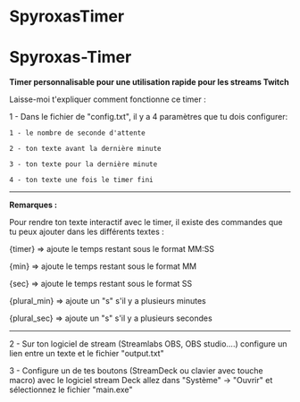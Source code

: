 # SpyroxasTimer

# Spyroxas-Timer

**Timer personnalisable pour une utilisation rapide pour les streams Twitch**

Laisse-moi t'expliquer comment fonctionne ce timer :

1 - Dans le fichier de "config.txt", il y a 4 paramètres que tu dois configurer:

	1 - le nombre de seconde d'attente
	
	2 - ton texte avant la dernière minute
	
	3 - ton texte pour la dernière minute
	
	4 - ton texte une fois le timer fini

*****************
**Remarques :**

Pour rendre ton texte interactif avec le timer, il existe des commandes que tu peux ajouter dans les différents textes :

{timer} => ajoute le temps restant sous le format MM:SS

{min} => ajoute le temps restant sous le format MM

{sec} => ajoute le temps restant sous le format SS

{plural_min} => ajoute un "s" s'il y a plusieurs minutes

{plural_sec} => ajoute un "s" s'il y a plusieurs secondes
*****************

2 - Sur ton logiciel de stream (Streamlabs OBS, OBS studio....) configure un lien entre un texte et le fichier "output.txt"

3 - Configure un de tes boutons (StreamDeck ou clavier avec touche macro) avec le logiciel stream Deck allez dans "Système" -> "Ouvrir" et sélectionnez le fichier "main.exe"

